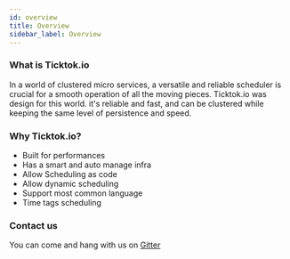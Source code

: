 ```yaml
---
id: overview
title: Overview
sidebar_label: Overview
---
```


### What is Ticktok.io
In a world of clustered micro services, a versatile and reliable scheduler is crucial for a smooth operation of all the moving pieces. Ticktok.io was design for this world. it's reliable and fast, and can be clustered while keeping the same level of persistence and speed. 

### Why Ticktok.io?
* Built for performances 
* Has a smart and auto manage infra
* Allow Scheduling as code
* Allow dynamic scheduling
* Support most common language 
* Time tags scheduling

### Contact us
You can come and hang with us on [Gitter](https://gitter.im/ticktok-io/community?utm_source=share-link&utm_medium=link&utm_campaign=share-link) 

